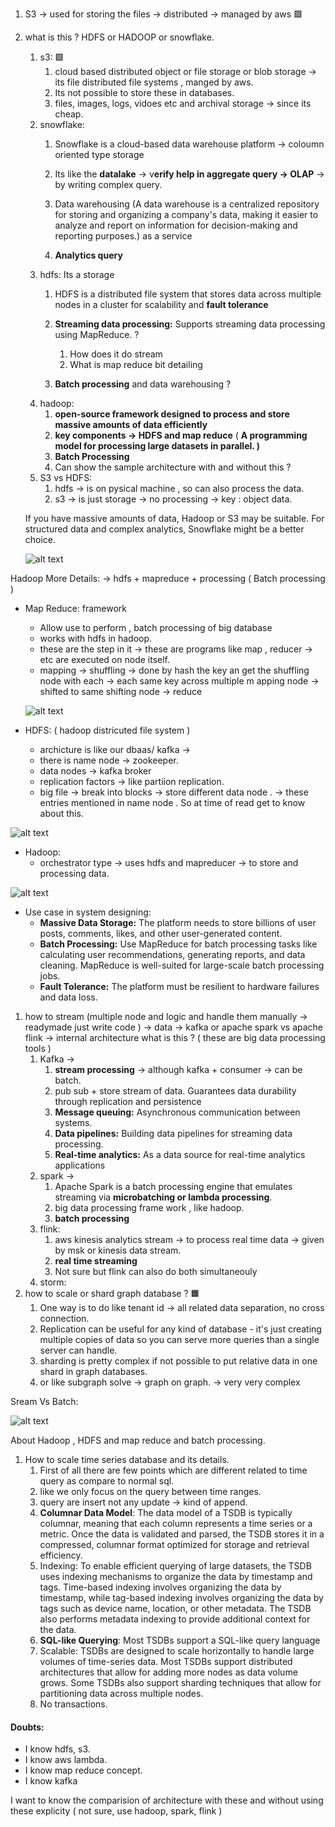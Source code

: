 1. S3 → used for storing the files → distributed → managed by aws  🟩
2. what is this ? HDFS or HADOOP or snowflake.
    1. s3: 🟩
        1. cloud based distributed object or file storage or blob storage → its file distributed file systems , manged by aws.
        2. Its not possible to store these in databases.
        3. files, images, logs, vidoes etc and archival storage → since its cheap.
    2. snowflake:
        1. Snowflake is a cloud-based data warehouse platform → coloumn oriented type storage
        
        1. Its like the **datalake** → v**erify help in aggregate query → OLAP** → by writing complex query.
        2. Data warehousing (A data warehouse is a centralized repository for storing and organizing a company's data, making it easier to analyze and report on information for decision-making and reporting purposes.) as a service
        3. **Analytics query**
    3. hdfs: Its a storage
        1. HDFS is a distributed file system that stores data across multiple nodes in a cluster for scalability and **fault tolerance**
        
        1. **Streaming data processing:** Supports streaming data processing using MapReduce. ? 
            1. How does it do stream
            2. What is map reduce bit detailing
        2. **Batch processing** and data warehousing ? 
    4. hadoop:
        1. **open-source framework designed to process and store massive amounts of data efficiently**
        2. **key components → HDFS and map reduce** ( **A programming model for processing large datasets in parallel. )**
        3. **Batch Processing**
        4. Can show the sample architecture with and without this ? 
    5. S3 vs HDFS:
        1. hdfs → is on pysical machine , so can also process the data.
        2. s3 → is just storage → no processing → key : object data.
    
    If you have massive amounts of data, Hadoop or S3 may be suitable. For structured data and complex analytics, Snowflake might be a better choice.
    
    ![alt text](image-3.png)
    


Hadoop More Details: → hdfs + mapreduce + processing ( Batch processing )

- Map Reduce: framework
    - Allow use to perform , batch processing of big database
    - works with hdfs in hadoop.
    - these are the step in it → these are programs like map , reducer → etc are executed on node itself.
    - mapping → shuffling → done by hash the key an get the shuffling node with each → each same key across multiple m apping node → shifted to same shifting node → reduce
    
    ![alt text](image-4.png)
    
- HDFS: ( hadoop districuted file system )
    - archicture is like our dbaas/ kafka →
    - there is name node → zookeeper.
    - data nodes → kafka broker
    - replication factors → like partiion replication.
    - big file → break into blocks → store different data node . → these entries mentioned in name node . So at time of read get to know about this.


![alt text](image.png)

- Hadoop:
    - orchestrator type → uses hdfs and mapreducer → to store and processing data.

![alt text](image-1.png)

- Use case in system designing:
    - **Massive Data Storage:** The platform needs to store billions of user posts, comments, likes, and other user-generated content.
    - **Batch Processing:** Use MapReduce for batch processing tasks like calculating user recommendations, generating reports, and data cleaning.
    MapReduce is well-suited for large-scale batch processing jobs.
    - **Fault Tolerance:** The platform must be resilient to hardware failures and data loss.


1. how to stream (multiple node and logic and handle them manually -> readymade just write code ) → data → kafka or apache spark vs apache flink → internal architecture what is this ?  ( these are big data processing tools )
    1. Kafka →
        1. **stream processing** → although kafka + consumer → can be batch.
        2. pub sub + store stream of data. Guarantees data durability through replication and persistence
        3. **Message queuing:** Asynchronous communication between systems.
        4. **Data pipelines:** Building data pipelines for streaming data processing.
        5. **Real-time analytics:** As a data source for real-time analytics applications
    2. spark →
        1. Apache Spark is a batch processing engine that emulates streaming via **microbatching or lambda processing**.
        2. big data processing frame work , like hadoop.
        3. **batch processing**
    3. flink:
        1. aws kinesis analytics stream → to process real time data → given by msk or kinesis data stream.
        2. **real time streaming**
        3. Not sure but flink can also do both simultaneouly
    4. storm:
2. how to scale or shard graph database ?  🟧
    1. One way is to do like tenant id → all related data separation, no cross connection.
    2. Replication can be useful for any kind of database - it's just creating multiple copies of data so you can serve more queries than a single server can handle.
    3. sharding is pretty complex if not possible to put relative data in one shard in graph databases.
    4. or like subgraph solve → graph on graph. → very very complex

Sream Vs Batch:

![alt text](image-2.png)


About Hadoop , HDFS and map reduce and batch processing.

1. How to scale time series database and its details.
    1. First of all there are few points which are different related to time query as compare to normal sql.
    2. like we only focus on the query between time ranges.
    3. query are insert not any update → kind of append.
    4. **Columnar Data Model**: The data model of a TSDB is typically columnar, meaning that each column represents a time series or a metric. Once the data is validated and parsed, the TSDB stores it in a compressed, columnar format optimized for storage and retrieval efficiency.
    5. Indexing: To enable efficient querying of large datasets, the TSDB uses indexing mechanisms to organize the data by timestamp and tags. Time-based indexing involves organizing the data by timestamp, while tag-based indexing involves organizing the data by tags such as device name, location, or other metadata. The TSDB also performs metadata indexing to provide additional context for the data.
    6. **SQL-like Querying**: Most TSDBs support a SQL-like query language
    7. Scalable: TSDBs are designed to scale horizontally to handle large volumes of time-series data. Most TSDBs support distributed architectures that allow for adding more nodes as data volume grows. Some TSDBs also support sharding techniques that allow for partitioning data across multiple nodes.
    8. No transactions.



#### Doubts:

- I know hdfs, s3.
- I know aws lambda.
- I know map reduce concept.
- I know kafka


I want to know the comparision of architecture with these and without using these explicity ( not sure, use hadoop, spark, flink )



